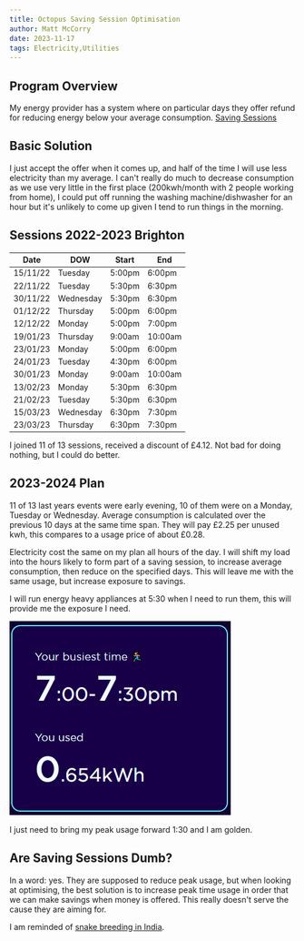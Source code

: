 ```yaml
---
title: Octopus Saving Session Optimisation
author: Matt McCorry
date: 2023-11-17
tags: Electricity,Utilities
---
```


## Program Overview

My energy provider has a system where on particular days they offer refund for reducing energy below your average consumption. [Saving Sessions](https://octopus.energy/saving-sessions/)

## Basic Solution

I just accept the offer when it comes up, and half of the time I will use less electricity than my average. I can't really do much to decrease consumption as we use very little in the first place (200kwh/month with 2 people working from home), I could put off running the washing machine/dishwasher for an hour but it's unlikely to come up given I tend to run things in the morning.

## Sessions 2022-2023 Brighton

| Date     | DOW       | Start  | End     |
| -------- | --------- | ------ | ------- |
| 15/11/22 | Tuesday   | 5:00pm | 6:00pm  |
| 22/11/22 | Tuesday   | 5:30pm | 6:30pm  |
| 30/11/22 | Wednesday | 5:30pm | 6:30pm  |
| 01/12/22 | Thursday  | 5:00pm | 6:00pm  |
| 12/12/22 | Monday    | 5:00pm | 7:00pm  |
| 19/01/23 | Thursday  | 9:00am | 10:00am |
| 23/01/23 | Monday    | 5:00pm | 6:00pm  |
| 24/01/23 | Tuesday   | 4:30pm | 6:00pm  |
| 30/01/23 | Monday    | 9:00am | 10:00am |
| 13/02/23 | Monday    | 5:30pm | 6:30pm  |
| 21/02/23 | Tuesday   | 5:30pm | 6:30pm  |
| 15/03/23 | Wednesday | 6:30pm | 7:30pm  |
| 23/03/23 | Thursday  | 6:30pm | 7:30pm  |

I joined 11 of 13 sessions, received a discount of £4.12. Not bad for doing nothing, but I could do better.

## 2023-2024 Plan

11 of 13 last years events were early evening, 10 of them were on a Monday, Tuesday or Wednesday. Average consumption is calculated over the previous 10 days at the same time span. They will pay £2.25 per unused kwh, this compares to a usage price of about £0.28.

Electricity cost the same on my plan all hours of the day. I will shift my load into the hours likely to form part of a saving session, to increase average consumption, then reduce on the specified days. This will leave me with the same usage, but increase exposure to savings.

I will run energy heavy appliances at 5:30 when I need to run them, this will provide me the exposure I need.

![Current State](./images/Electricity.png)

I just need to bring my peak usage forward 1:30 and I am golden.

## Are Saving Sessions Dumb?

In a word: yes. They are supposed to reduce peak usage, but when looking at optimising, the best solution is to increase peak time usage in order that we can make savings when money is offered. This really doesn't serve the cause they are aiming for.

I am reminded of [snake breeding in India](https://en.wikipedia.org/wiki/Perverse_incentive#The_original_cobra_effect).
